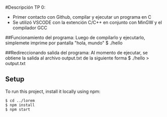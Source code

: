 
#Descripción TP 0:
* Primer contacto con Github, compilar y ejecutar un programa en C
* Se utilizó VSCODE con la extención C/C++ en conjunto con MinGW y el compilador GCC

##Funcionamiento del programa:
Luego de compilarlo y ejecutarlo, simplemete imprime por pantalla "hola, mundo"
$ ./hello

##Redireccionando salida del programa:
Al momento de ejecutar, se obtiene la salida al archivo output.txt de la siguiente forma
$ ./hello > output.txt

## Setup
To run this project, install it locally using npm:

```
$ cd ../lorem
$ npm install
$ npm start
```
